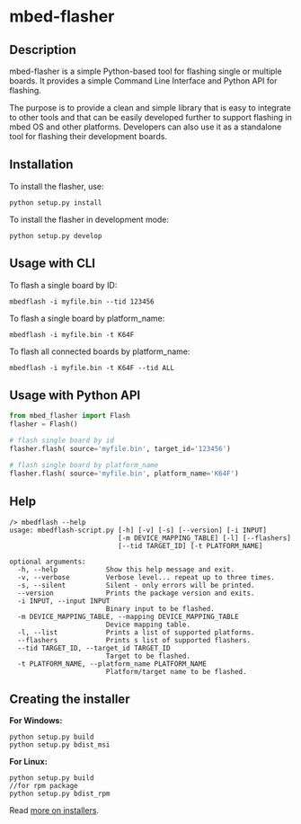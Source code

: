 # mbed-flasher 

## Description

mbed-flasher is a simple Python-based tool for flashing single or multiple boards.
It provides a simple Command Line Interface and Python API for flashing. 

The purpose is to provide a clean and simple library that is easy to integrate to other tools
and that can be easily developed further to support flashing in mbed OS and other platforms.
Developers can also use it as a standalone tool for flashing their development boards.


## Installation

To install the flasher, use:

`python setup.py install`

To install the flasher in development mode:

`python setup.py develop`

## Usage with CLI

To flash a single board by ID:

`mbedflash -i myfile.bin --tid 123456`

To flash a single board by platform_name:

`mbedflash -i myfile.bin -t K64F`

To flash all connected boards by platform_name:

`mbedflash -i myfile.bin -t K64F --tid ALL`

## Usage with Python API

```python
from mbed_flasher import Flash
flasher = Flash()

# flash single board by id
flasher.flash( source='myfile.bin', target_id='123456')

# flash single board by platform_name
flasher.flash( source='myfile.bin', platform_name='K64F')
```

## Help
```
/> mbedflash --help
usage: mbedflash-script.py [-h] [-v] [-s] [--version] [-i INPUT]
                           [-m DEVICE_MAPPING_TABLE] [-l] [--flashers]
                           [--tid TARGET_ID] [-t PLATFORM_NAME]

optional arguments:
  -h, --help            Show this help message and exit.
  -v, --verbose         Verbose level... repeat up to three times.
  -s, --silent          Silent - only errors will be printed.
  --version             Prints the package version and exits.
  -i INPUT, --input INPUT
                        Binary input to be flashed.
  -m DEVICE_MAPPING_TABLE, --mapping DEVICE_MAPPING_TABLE
                        Device mapping table.
  -l, --list            Prints a list of supported platforms.
  --flashers            Prints s list of supported flashers.
  --tid TARGET_ID, --target_id TARGET_ID
                        Target to be flashed.
  -t PLATFORM_NAME, --platform_name PLATFORM_NAME
                        Platform/target name to be flashed.

```

## Creating the installer

**For Windows:**
```
python setup.py build
python setup.py bdist_msi
```

**For Linux:**
```
python setup.py build
//for rpm package
python setup.py bdist_rpm
```
Read [more on installers](https://docs.python.org/2/distutils/builtdist.html).
